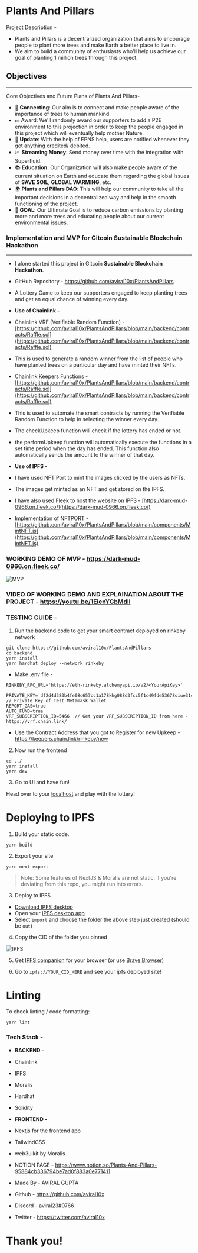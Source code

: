 # Plants And Pillars

Project Description -
- Plants and Pillars is a decentralized organization that aims to encourage people to plant more trees and make Earth a better place to live in.
- We aim to build a community of enthusiasts who'll help us achieve our goal of planting 1 million trees through this project.

## Objectives

---

Core Objectives and Future Plans of Plants And Pillars-

- 🔗 **Connecting**: Our aim is to connect and make people aware of the importance of trees to human mankind.
- 💵 Award: We'll randomly award our supporters to add a P2E environment to this projection in order to keep the people engaged in this project which will eventually help mother Nature.
- 🔔 **Update**: With the help of EPNS help, users are notified whenever they get anything credited/ debited.
- 📈 **Streaming Money**: Send money over time with the integration with Superfluid.
- 📚 **Education:** Our Organization will also make people aware of the current situation on Earth and educate them regarding the global issues of **SAVE SOIL**, **GLOBAL WARMING**, etc.
- 🌍 **Plants and Pillars DAO**: This will help our community to take all the important decisions in a decentralized way and help in the smooth functioning of the project.
- 🎯 **GOAL**: Our Ultimate Goal is to reduce carbon emissions by planting more and more trees and educating people about our current environmental issues.


### Implementation and MVP for Gitcoin **Sustainable Blockchain Hackathon**

---

- I alone started this project in Gitcoin **Sustainable Blockchain Hackathon**.
- GitHub Repository - https://github.com/aviral10x/PlantsAndPillars

- A Lottery Game to keep our supporters engaged to keep planting trees and get an equal chance of winning every day.

- **Use of Chainlink -**
- Chainlink VRF (Verifiable Random Function) - [https://github.com/aviral10x/PlantsAndPillars/blob/main/backend/contracts/Raffle.sol](https://github.com/aviral10x/PlantsAndPillars/blob/main/backend/contracts/Raffle.sol)
- This is used to generate a random winner from the list of people who have planted trees on a particular day and have minted their NFTs.
- Chainlink Keepers Functions - [https://github.com/aviral10x/PlantsAndPillars/blob/main/backend/contracts/Raffle.sol](https://github.com/aviral10x/PlantsAndPillars/blob/main/backend/contracts/Raffle.sol)
- This is used to automate the smart contracts by running the Verifiable Random Function to help in selecting the winner every day.
- The checkUpkeep function will check if the lottery has ended or not.
- the performUpkeep function will automatically execute the functions in a set time period when the day has ended. This function also automatically sends the amount to the winner of that day.

- **Use of IPFS -**
- I have used NFT Port to mint the images clicked by the users as NFTs.
- The images get minted as an NFT and get stored on the IPFS.
- I have also used Fleek to host the website on IPFS - [https://dark-mud-0966.on.fleek.co/](https://dark-mud-0966.on.fleek.co/)
- Implementation of NFTPORT - [https://github.com/aviral10x/PlantsAndPillars/blob/main/components/MintNFT.js](https://github.com/aviral10x/PlantsAndPillars/blob/main/components/MintNFT.js)

### WORKING DEMO OF MVP - https://dark-mud-0966.on.fleek.co/
![MVP](./MVP.png)

### VIDEO OF WORKING DEMO AND EXPLAINATION ABOUT THE PROJECT - https://youtu.be/1EienYGbMdIl

### TESTING GUIDE - 



1. Run the backend code to get your smart contract deployed on rinkeby network 


```
git clone https://github.com/aviral10x/PlantsAndPillars
cd backend
yarn install
yarn hardhat deploy --network rinkeby
```
- Make .env file - 
```
RINKEBY_RPC_URL='https://eth-rinkeby.alchemyapi.io/v2/<YourApiKey>'
 PRIVATE_KEY='df2d4d383b4fe08c657cc1a178khg088d3fcc5f1c49fde53678oiue31cd444c8' // Private Key of Test Metamask Wallet
REPORT_GAS=true
AUTO_FUND=true
VRF_SUBSCRIPTION_ID=5466  // Get your VRF_SUBSCRIPTION_ID from here - https://vrf.chain.link/
```
- Use the Contract Address that you got to Register for new Upkeep - https://keepers.chain.link/rinkeby/new

2. Now run the frontend
```
cd ../
yarn install
yarn dev
```

3. Go to UI and have fun!

Head over to your [localhost](http://localhost:3000) and play with the lottery!

# Deploying to IPFS

1. Build your static code.

```
yarn build
```

2. Export your site

```
yarn next export
```

> Note: Some features of NextJS & Moralis are not static, if you're deviating from this repo, you might run into errors. 

3. Deploy to IPFS

- [Download IPFS desktop](https://ipfs.io/#install)
- Open your [IPFS desktop app](https://ipfs.io/)
- Select `import` and choose the folder the above step just created (should be `out`)

4. Copy the CID of the folder you pinned

![IPFS](./img/readme-ipfs.png)

5. Get [IPFS companion](https://chrome.google.com/webstore/detail/ipfs-companion/nibjojkomfdiaoajekhjakgkdhaomnch?hl=en) for your browser (or use [Brave Browser](https://brave.com/))

5. Go to `ipfs://YOUR_CID_HERE` and see your ipfs deployed site!

# Linting

To check linting / code formatting:
```
yarn lint
```
### **Tech Stack -**
- **BACKEND -**
- Chainlink
- IPFS
- Moralis
- Hardhat
- Solidity

- **FRONTEND -**
- Nextjs for the frontend app
- TailwindCSS
- web3uikit by Moralis

- NOTION PAGE - https://www.notion.so/Plants-And-Pillars-95884cb336794be7ad0f883a0e771411

- Made By - AVIRAL GUPTA
- Github - https://github.com/aviral10x
- Discord - aviral23#0766
- Twitter - https://twitter.com/aviral10x

# Thank you!

